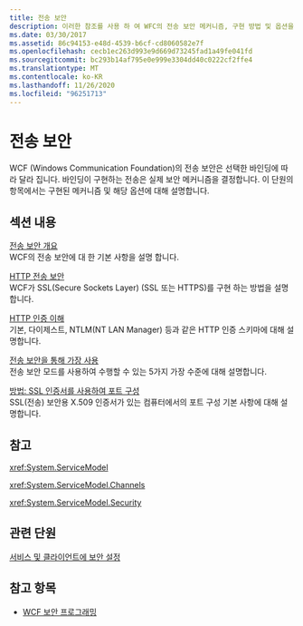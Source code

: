 ```yaml
---
title: 전송 보안
description: 이러한 참조를 사용 하 여 WFC의 전송 보안 메커니즘, 구현 방법 및 옵션을 이해할 수 있습니다.
ms.date: 03/30/2017
ms.assetid: 86c94153-e48d-4539-b6cf-cd8060582e7f
ms.openlocfilehash: cecb1ec263d993e9d669d73245fad1a49fe041fd
ms.sourcegitcommit: bc293b14af795e0e999e3304dd40c0222cf2ffe4
ms.translationtype: MT
ms.contentlocale: ko-KR
ms.lasthandoff: 11/26/2020
ms.locfileid: "96251713"
---
```

# <a name="transport-security"></a>전송 보안

WCF (Windows Communication Foundation)의 전송 보안은 선택한 바인딩에 따라 달라 집니다. 바인딩이 구현하는 전송은 실제 보안 메커니즘을 결정합니다. 이 단원의 항목에서는 구현된 메커니즘 및 해당 옵션에 대해 설명합니다.  
  
## <a name="in-this-section"></a>섹션 내용  

 [전송 보안 개요](transport-security-overview.md)  
 WCF의 전송 보안에 대 한 기본 사항을 설명 합니다.  
  
 [HTTP 전송 보안](http-transport-security.md)  
 WCF가 SSL(Secure Sockets Layer) (SSL 또는 HTTPS)를 구현 하는 방법을 설명 합니다.  
  
 [HTTP 인증 이해](understanding-http-authentication.md)  
 기본, 다이제스트, NTLM(NT LAN Manager) 등과 같은 HTTP 인증 스키마에 대해 설명합니다.  
  
 [전송 보안을 통해 가장 사용](using-impersonation-with-transport-security.md)  
 전송 보안 모드를 사용하여 수행할 수 있는 5가지 가장 수준에 대해 설명합니다.  
  
 [방법: SSL 인증서를 사용하여 포트 구성](how-to-configure-a-port-with-an-ssl-certificate.md)  
 SSL(전송) 보안용 X.509 인증서가 있는 컴퓨터에서의 포트 구성 기본 사항에 대해 설명합니다.  
  
## <a name="reference"></a>참고  

 <xref:System.ServiceModel>  
  
 <xref:System.ServiceModel.Channels>  
  
 <xref:System.ServiceModel.Security>  
  
## <a name="related-sections"></a>관련 단원  

 [서비스 및 클라이언트에 보안 설정](securing-services-and-clients.md)  
  
## <a name="see-also"></a>참고 항목

- [WCF 보안 프로그래밍](programming-wcf-security.md)
